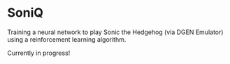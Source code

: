# SoniQ
Training a neural network to play Sonic the Hedgehog (via DGEN Emulator) using a reinforcement learning algorithm.

Currently in progress!

